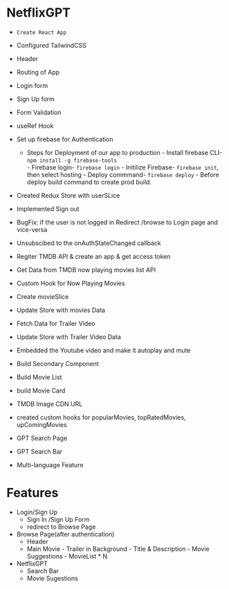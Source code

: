 # NetflixGPT
- `Create React App`
- Configured TailwindCSS
- Header
- Routing of App
- Login form
- Sign Up form 
- Form Validation
- useRef Hook
- Set up firebase for Authentication
     - Steps for Deployment of our app to production
           - Install firebase CLI-  `npm install -g firebase-tools`  
           - Firebase login- `firebase login`
           - Initilize Firebase- `firebase init`, then select hosting
           - Deploy commmand- `firebase deploy`
           - Before deploy build command to create prod build.

- Created Redux Store with userSLice
- Implemented Sign out
- BugFix: if the user is not logged in Redirect  /browse to Login page and vice-versa
- Unsubscibed to the onAuthStateChanged callback
- Regiter TMDB API & create an app & get access token
- Get Data from TMDB now playing movies list API
- Custom Hook for Now Playing Movies
- Create movieSlice
- Update Store with movies Data
- Fetch Data for Trailer Video
- Update Store with Trailer Video Data
- Embedded the Youtube video and make it autoplay and mute
- Build Secondary Component
- Build Movie List
- build Movie Card
- TMDB Image CDN URL
- created custom hooks for popularMovies, topRatedMovies, upComingMovies
- GPT Search Page
- GPT Search Bar
- Multi-language Feature

# Features
- Login/Sign Up
     - Sign In /Sign Up Form
     - redirect to Browse Page
- Browse Page(after authentication)
     - Header
     - Main Movie
           - Trailer in Background
           - Title & Description
           - Movie Suggestions
                  - MovieList * N
- NetflixGPT
     - Search Bar
     - Movie Sugestions                    
